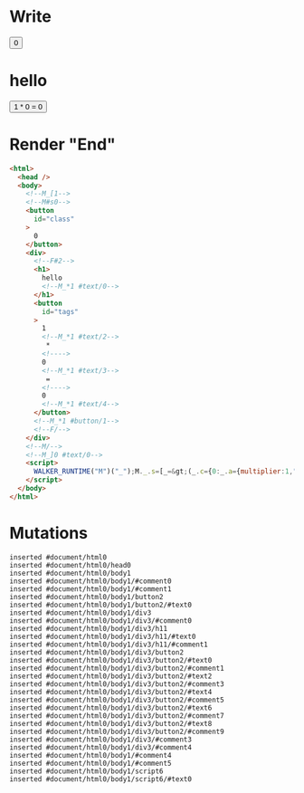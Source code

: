 # Write
  <!--M_[1--><!--M#s0--><button id=class>0</button><div><!--F#2--><h1>hello<!--M_*1 #text/0--></h1><button id=tags>1<!--M_*1 #text/2--> * <!>0<!--M_*1 #text/3--> = <!>0<!--M_*1 #text/4--></button><!--M_*1 #button/1--><!--F/--></div><!--M/--><!--M_]0 #text/0--><script>WALKER_RUNTIME("M")("_");M._.s=[_=>(_.c={0:_.a={multiplier:1,"#text/0!":_.b={m5c:"s0-2",baseCount:0},"#text/0(":_._.$compat_renderer(_._["packages/translator-interop/src/__tests__/fixtures/interop-tag-params-tags-to-class/components/class-layout.marko"])},1:_.b,2:{m5c:"s0"}},_.b._=_.a,_.c)];M._.e=[1,"$compat_setScope",1,"packages/translator-interop/src/__tests__/fixtures/interop-tag-params-tags-to-class/template.marko_1_multiplier/subscriber",1,"packages/translator-interop/src/__tests__/fixtures/interop-tag-params-tags-to-class/template.marko_1_multiplier"];M._.d=1;M._.w();$MC=(window.$MC||[]).concat({"o":{"w":[["s0",0,{"renderBody":["packages/translator-interop/src/__tests__/fixtures/interop-tag-params-tags-to-class/template.marko_1_renderer",0]},{"f":1}]],"t":["packages/translator-interop/src/__tests__/fixtures/interop-tag-params-tags-to-class/components/class-layout.marko"]},"$$":[{"l":["w",0,3,"r"],"r":["w",0,2,"renderBody"]}]});M._.s.push(_=>(_.d={0:_.a}));M._.e.push(2,"$compat_setScope");M._.d=1;M._.w()</script>


# Render "End"
```html
<html>
  <head />
  <body>
    <!--M_[1-->
    <!--M#s0-->
    <button
      id="class"
    >
      0
    </button>
    <div>
      <!--F#2-->
      <h1>
        hello
        <!--M_*1 #text/0-->
      </h1>
      <button
        id="tags"
      >
        1
        <!--M_*1 #text/2-->
         * 
        <!---->
        0
        <!--M_*1 #text/3-->
         = 
        <!---->
        0
        <!--M_*1 #text/4-->
      </button>
      <!--M_*1 #button/1-->
      <!--F/-->
    </div>
    <!--M/-->
    <!--M_]0 #text/0-->
    <script>
      WALKER_RUNTIME("M")("_");M._.s=[_=&gt;(_.c={0:_.a={multiplier:1,"#text/0!":_.b={m5c:"s0-2",baseCount:0},"#text/0(":_._.$compat_renderer(_._["packages/translator-interop/src/__tests__/fixtures/interop-tag-params-tags-to-class/components/class-layout.marko"])},1:_.b,2:{m5c:"s0"}},_.b._=_.a,_.c)];M._.e=[1,"$compat_setScope",1,"packages/translator-interop/src/__tests__/fixtures/interop-tag-params-tags-to-class/template.marko_1_multiplier/subscriber",1,"packages/translator-interop/src/__tests__/fixtures/interop-tag-params-tags-to-class/template.marko_1_multiplier"];M._.d=1;M._.w();$MC=(window.$MC||[]).concat({"o":{"w":[["s0",0,{"renderBody":["packages/translator-interop/src/__tests__/fixtures/interop-tag-params-tags-to-class/template.marko_1_renderer",0]},{"f":1}]],"t":["packages/translator-interop/src/__tests__/fixtures/interop-tag-params-tags-to-class/components/class-layout.marko"]},"$$":[{"l":["w",0,3,"r"],"r":["w",0,2,"renderBody"]}]});M._.s.push(_=&gt;(_.d={0:_.a}));M._.e.push(2,"$compat_setScope");M._.d=1;M._.w()
    </script>
  </body>
</html>
```

# Mutations
```
inserted #document/html0
inserted #document/html0/head0
inserted #document/html0/body1
inserted #document/html0/body1/#comment0
inserted #document/html0/body1/#comment1
inserted #document/html0/body1/button2
inserted #document/html0/body1/button2/#text0
inserted #document/html0/body1/div3
inserted #document/html0/body1/div3/#comment0
inserted #document/html0/body1/div3/h11
inserted #document/html0/body1/div3/h11/#text0
inserted #document/html0/body1/div3/h11/#comment1
inserted #document/html0/body1/div3/button2
inserted #document/html0/body1/div3/button2/#text0
inserted #document/html0/body1/div3/button2/#comment1
inserted #document/html0/body1/div3/button2/#text2
inserted #document/html0/body1/div3/button2/#comment3
inserted #document/html0/body1/div3/button2/#text4
inserted #document/html0/body1/div3/button2/#comment5
inserted #document/html0/body1/div3/button2/#text6
inserted #document/html0/body1/div3/button2/#comment7
inserted #document/html0/body1/div3/button2/#text8
inserted #document/html0/body1/div3/button2/#comment9
inserted #document/html0/body1/div3/#comment3
inserted #document/html0/body1/div3/#comment4
inserted #document/html0/body1/#comment4
inserted #document/html0/body1/#comment5
inserted #document/html0/body1/script6
inserted #document/html0/body1/script6/#text0
```